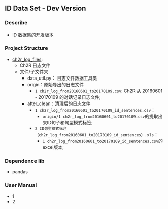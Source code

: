 ## ID Data Set - Dev Version
### Describe
- ID 数据集的开发版本

### Project Structure
- [ch2r_log_files](https://github.com/JDwangmo/ch2r_dataset/id_dataset/dev_vesion/ch2r_log_files):
    - Ch2R 日志文件
    - 文件/子文件夹
        - data_util.py： 日志文件数据工具类  
        - origin：原始导出的日志文件
            - `1 ch2r_log_from20160601_to20170109.csv`: Ch2R 从 20160601 - 20170109 的对话记录日志文件;
        - after_clean：清理后的日志文件
            - `1 ch2r_log_from20160601_to20170109_id_sentences.csv`：
                - `origin/1 ch2r_log_from20160601_to20170109.csv`的提取出来ID句子和句型模式标签;
            - `2 ID句型模式标注（ch2r_log_from20160601_to20170109_id_sentences）.xls`：
                - `1 ch2r_log_from20160601_to20170109_id_sentences.csv`的excel版本;
### Dependence lib
- pandas

### User Manual
- 1 
- 2 